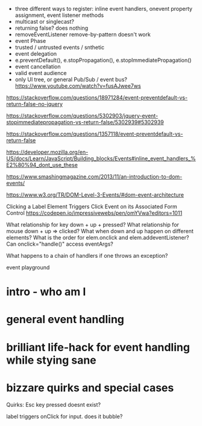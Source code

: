 - three different ways to register: inline event handlers, onevent property assignment, event listener methods
- multicast or singlecast?
- returning false? does nothing
- removeEventListener remove-by-pattern doesn't work
- event Phase
- trusted / untrusted events / snthetic
- event delegation
- e.preventDefault(), e.stopPropagation(), e.stopImmediatePropagation()
- event cancellation
- valid event audience
- only UI tree, or general Pub/Sub / event bus? https://www.youtube.com/watch?v=fusAJwee7ws

https://stackoverflow.com/questions/18971284/event-preventdefault-vs-return-false-no-jquery

https://stackoverflow.com/questions/5302903/jquery-event-stopimmediatepropagation-vs-return-false/5302939#5302939

https://stackoverflow.com/questions/1357118/event-preventdefault-vs-return-false

https://developer.mozilla.org/en-US/docs/Learn/JavaScript/Building_blocks/Events#inline_event_handlers_%E2%80%94_dont_use_these

https://www.smashingmagazine.com/2013/11/an-introduction-to-dom-events/

https://www.w3.org/TR/DOM-Level-3-Events/#dom-event-architecture

Clicking a Label Element Triggers Click Event on its Associated Form Control
https://codepen.io/impressivewebs/pen/omYVwa?editors=1011

What relationship for key down + up + pressed?
What relationship for mouse down + up => clicked?
What when down and up happen on different elements?
What is the order for elem.onclick and elem.addeventListener?
Can onclick="handle()" access eventArgs?

What happens to a chain of handlers if one throws an exception?

event playground

# intro - who am I

# general event handling

# brilliant life-hack for event handling while stying sane

# bizzare quirks and special cases

Quirks:
Esc key pressed doesnt exist?

label triggers onClick for input. does it bubble?
